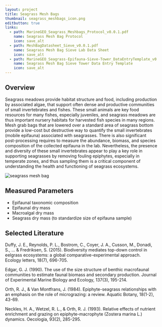 ```yaml
---
layout: project
title: Seagrass Mesh Bags
thumbnail: seagrass_meshbags_icon.png
editbutton: true
links:
  - path: MarineGEO_Seagrass_Meshbags_Protocol_v0.0.1.pdf
    name: Seagrass Mesh Bag Protocol
    icon: save_alt
  - path: MeshBagDatasheet_Sieve_v0.0.1.pdf
    name: Seagrass Mesh Bag Sieve Lab Data Sheet
    icon: save_alt
  - path: MarineGEO_Seagrass-Epifauna-Sieve-Tower_DataEntryTemplate_v0.0.1.xlsx
    name: Seagrass Mesh Bag Sieve Tower Data Entry Template
    icon: save_alt
---
```


## Overview
Seagrass meadows provide habitat structure and food, including production by associated algae, that support often dense and productive communities of small invertebrates and fishes. These small animals are key food resources for many fishes, especially juveniles, and seagrass meadows are thus important nursery habitats for harvested fish species in many regions. Mesh grab bags that are lowered over a standard area of seagrass bottom provide a low-cost but destructive way to quantify the small invertebrates (mobile epifauna) associated with seagrasses. There is also significant post-processing requires to measure the abundance, biomass, and species composition of the collected epifauna in the lab. Nevertheless, the presence and diversity of these small invertebrates appear to play a key role in supporting seagrasses by removing fouling epiphytes, especially in temperate zones, and thus sampling them is a critical component of understanding the health and functioning of seagrass ecosystems.

![seagrass mesh bag]({{site.baseurl}}/assets/modules/seagrass-meshbags/seagrass_mesh_bags_landing_page.png)

## Measured Parameters
  - Epifaunal taxonomic composition
  - Epifaunal dry mass
  - Macroalgal dry mass
  - Seagrass dry mass (to standardize size of epifauna sample)

## Selected Literature
Duffy, J. E., Reynolds, P. L., Bostrom, C., Coyer, J. A., Cusson, M., Donadi, S., ... & Fredriksen, S. (2015). Biodiversity mediates top-down control in eelgrass ecosystems: a global comparative-experimental approach. Ecology letters, 18(7), 696-705.

Edgar, G. J. (1990). The use of the size structure of benthic macrofaunal communities to estimate faunal biomass and secondary production. Journal of Experimental Marine Biology and Ecology, 137(3), 195-214.

Orth, R. J., & Van Montfrans, J. (1984). Epiphyte-seagrass relationships with an emphasis on the role of micrograzing: a review. Aquatic Botany, 18(1-2), 43-69.

Neckles, H. A., Wetzel, R. L., & Orth, R. J. (1993). Relative effects of nutrient enrichment and grazing on epiphyte-macrophyte (Zostera marina L.) dynamics. Oecologia, 93(2), 285-295.